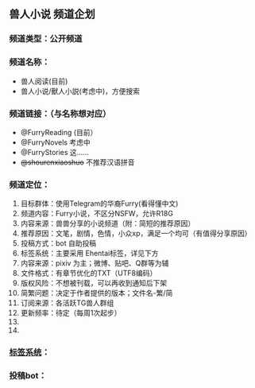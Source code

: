 ## 兽人小说 频道企划

### 频道类型：公开频道  
### 频道名称：
- 兽人阅读(目前)  
- 兽人小说/獸人小説(考虑中)，方便搜索

### 频道链接：（与名称想对应）
- @FurryReading (目前）  
- @FurryNovels 考虑中
- @FurryStories 这……
- ~~@shourenxiaoshuo~~ 不推荐汉语拼音

### 频道定位：  
1. 目标群体：使用Telegram的华裔Furry(看得懂中文) 
1. 频道内容：Furry小说，不区分NSFW，允许R18G  
1. 内容来源：兽兽分享的小说频道（附：简短的推荐原因）   
1. 推荐原因：文笔，剧情，色情，小众xp，满足一个均可（有值得分享原因）
1. 投稿方式：bot 自助投稿
1. 标签系统：主要采用 Ehentai标签，详见下方
1. 内容来源：pixiv 为主；微博、贴吧、Q群等为辅  
1. 文件格式：有章节优化的TXT（UTF8编码）
1. 版权风险：不想被刊载，可以再收到通知后下架
1. 简繁问题：决定于作者提供的版本；文件名-繁/简
1. 订阅来源：各活跃TG兽人群组
1. 更新频率：待定（每周1次起步）
1. 
1. 

### [标签系统](https://docs.google.com/spreadsheets/d/1Dtm1pCWmTO_KmJExdXoedxYVoxbnoHtEAnxSykGlVPo)：



### 投稿bot：
